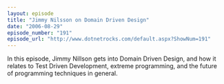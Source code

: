 ```yaml
---
layout: episode
title: "Jimmy Nilsson on Domain Driven Design"
date: "2006-08-29"
episode_number: "191"
episode_url: "http://www.dotnetrocks.com/default.aspx?ShowNum=191"
---
```


In this episode, Jimmy Nillson gets into Domain Driven Design, and how it relates to Test Driven Development, extreme programming, and the future of programming techniques in general.
